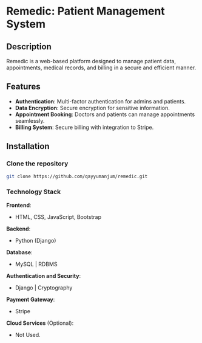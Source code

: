 # Remedic: Patient Management System

## Description
Remedic is a web-based platform designed to manage patient data, appointments, medical records, and billing in a secure and efficient manner.

## Features
- **Authentication**: Multi-factor authentication for admins and patients.
- **Data Encryption**: Secure encryption for sensitive information.
- **Appointment Booking**: Doctors and patients can manage appointments seamlessly.
- **Billing System**: Secure billing with integration to Stripe.

## Installation
### Clone the repository
```bash
git clone https://github.com/qayyumanjum/remedic.git
```

### Technology Stack
**Frontend**: 
- HTML, CSS, JavaScript, Bootstrap

**Backend**:
- Python (Django) 

**Database**:
- MySQL | RDBMS

**Authentication and Security**:
- Django | Cryptography

**Payment Gateway**:
- Stripe 

**Cloud Services** (Optional):
- Not Used.
